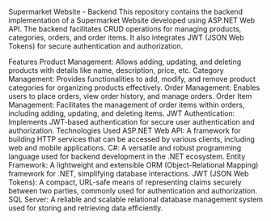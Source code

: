 Supermarket Website - Backend
This repository contains the backend implementation of a Supermarket Website developed using ASP.NET Web API. The backend facilitates CRUD operations for managing products, categories, orders, and order items. It also integrates JWT (JSON Web Tokens) for secure authentication and authorization.

Features
Product Management: Allows adding, updating, and deleting products with details like name, description, price, etc.
Category Management: Provides functionalities to add, modify, and remove product categories for organizing products effectively.
Order Management: Enables users to place orders, view order history, and manage orders.
Order Item Management: Facilitates the management of order items within orders, including adding, updating, and deleting items.
JWT Authentication: Implements JWT-based authentication for secure user authentication and authorization.
Technologies Used
ASP.NET Web API: A framework for building HTTP services that can be accessed by various clients, including web and mobile applications.
C#: A versatile and robust programming language used for backend development in the .NET ecosystem.
Entity Framework: A lightweight and extensible ORM (Object-Relational Mapping) framework for .NET, simplifying database interactions.
JWT (JSON Web Tokens): A compact, URL-safe means of representing claims securely between two parties, commonly used for authentication and authorization.
SQL Server: A reliable and scalable relational database management system used for storing and retrieving data efficiently.
